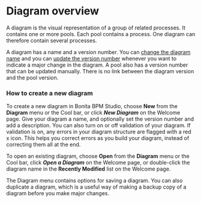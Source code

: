 # Diagram overview

A diagram is the visual representation of a group of related processes. It contains one or more pools. 
Each pool contains a process. One diagram can therefore contain several processes.

A diagram has a name and a version number. You can [change the diagram name](bonita-bpm-studio-hints-and-tips.md#name)
and you can [update the version number](bonita-bpm-studio-hints-and-tips.md#name) whenever you want to indicate 
a major change in the diagram. A pool also has a version number that can be updated manually. 
There is no link between the diagram version and the pool version.

### How to create a new diagram

To create a new diagram in Bonita BPM Studio, choose **New** from the **Diagram** menu or the Cool bar, or click 
**_New Diagram_** on the Welcome page. Give your diagram a name, and optionally set the version number and add a description.
You can also turn on or off validation of your diagram. If validation is on, any errors in your diagram structure
are flagged with a red x icon. This helps you correct errors as you build your diagram, instead of correcting them
all at the end.

To open an existing diagram, choose **Open** from the **Diagram** menu or the Cool bar, click **_Open a Diagram_** on the Welcome page, 
or double-click the diagram name in the **Recently Modified** list on the Welcome page.

The Diagram menu contains options for saving a diagram. You can also duplicate a diagram, which is a useful way of making
a backup copy of a diagram before you make major changes.
